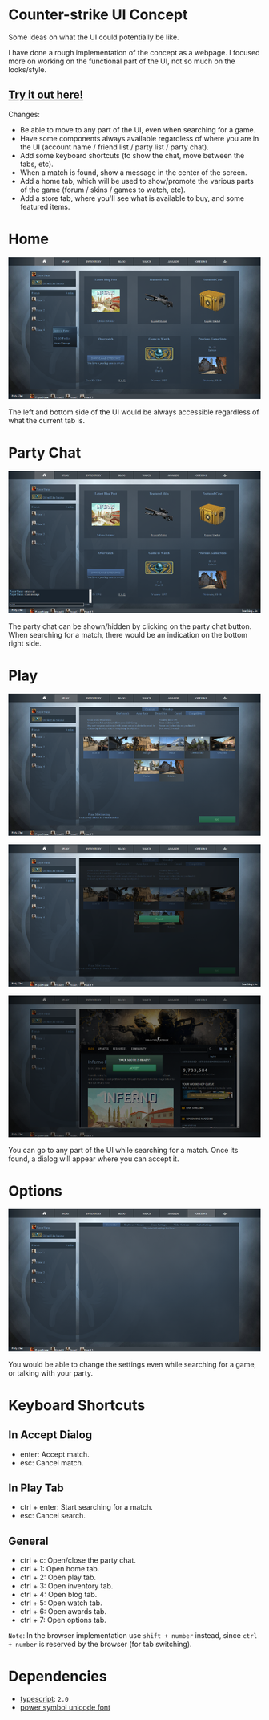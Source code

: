 # Counter-strike UI Concept #

Some ideas on what the UI could potentially be like.

I have done a rough implementation of the concept as a webpage. I focused more on working on the functional part of the UI, not so much on the looks/style.

## [Try it out here!](http://nbpt.eu/app/cs_ui/) ##

Changes:

- Be able to move to any part of the UI, even when searching for a game.
- Have some components always available regardless of where you are in the UI (account name / friend list / party list / party chat).
- Add some keyboard shortcuts (to show the chat, move between the tabs, etc).
- When a match is found, show a message in the center of the screen.
- Add a home tab, which will be used to show/promote the various parts of the game (forum / skins / games to watch, etc).
- Add a store tab, where you'll see what is available to buy, and some featured items.


# Home #

![Home](images_readme/home.png)

The left and bottom side of the UI would be always accessible regardless of what the current tab is.

# Party Chat #

![Party Chat](images_readme/party_chat.png)

The party chat can be shown/hidden by clicking on the party chat button.
When searching for a match, there would be an indication on the bottom right side.

# Play #

![Play](images_readme/play.png)

![Play Searching](images_readme/play_searching.png)

![Accept Dialog](images_readme/accept_dialog.png)

You can go to any part of the UI while searching for a match. Once its found, a dialog will appear where you can accept it.

# Options #

![Options](images_readme/options.png)

You would be able to change the settings even while searching for a game, or talking with your party.


# Keyboard Shortcuts #

## In Accept Dialog #

- enter: Accept match.
- esc: Cancel match.

## In Play Tab ##

- ctrl + enter: Start searching for a match.
- esc: Cancel search.

## General ##

- ctrl + c: Open/close the party chat.
- ctrl + 1: Open home tab.
- ctrl + 2: Open play tab.
- ctrl + 3: Open inventory tab.
- ctrl + 4: Open blog tab.
- ctrl + 5: Open watch tab.
- ctrl + 6: Open awards tab.
- ctrl + 7: Open options tab.

`Note`: In the browser implementation use `shift + number` instead, since `ctrl + number` is reserved by the browser (for tab switching).

# Dependencies #

- [typescript](https://www.typescriptlang.org/): `2.0`
- [power symbol unicode font](http://unicodepowersymbol.com/)